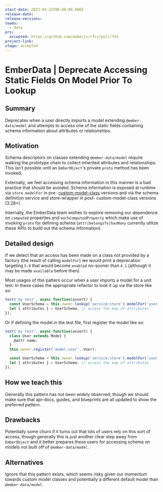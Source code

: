 ```yaml
---
start-date: 2021-04-23T00:00:00.000Z
release-date:
release-versions: 
teams: 
  - data
prs:
  accepted: https://github.com/emberjs/rfcs/pull/741
project-link: 
stage: accepted
---
```


# EmberData | Deprecate Accessing Static Fields On Model Prior To Lookup

## Summary

Deprecates when a user directly imports a model extending `@ember-data/model` and
attempts to access one of the static fields containing schema information about
attributes or relationships.

## Motivation

Schema descriptors on classes extending `@ember-data/model` require walking the prototype
chain to collect inherited attributes and relationships. This isn't possible until an
`EmberObject`'s private `proto` method has been invoked.

Externally, we feel accessing schema information in this manner is a bad practice that should
be avoided. Schema information is exposed at runtime via `store.modelFor` in pre-
[custom-model-class](https://github.com/emberjs/rfcs/blob/master/text/0487-custom-model-classes.md#custom-model-class-rfc)
versions and via the schema definition service and store-wrapper in post- custom-model-class
versions (3.28+).

Internally, the EmberData team wishes to explore removing our dependence on `computed`
properties and `eachComputedProperty` which make use of invoking `proto` for defining
schema (`attr|belongsTo|hasMany` currently utilize these APIs to build out the schema information).

## Detailed design

If we detect that an access has been made on a class not provided by a factory (the result of
calling `modelFor`) we would print a deprecation targeting `5.0` that would become `enabled`
no-sooner than `4.1` (although it may be made `available` before then).

Most usages of this pattern occur when a user imports a model for a unit test. In these cases
the appropriate refactor to look it up via the store like so:

```js
test('my test', async function(assert) {
  const UserSchema = this.owner.lookup('service:store').modelFor('user');
  let { attributes } = UserSchema; // access the map of attributes
});
```

Or if defining the model in the test file, first register the model like so:

```js
test('my test', async function(assert) {
  class User extends Model {
    @attr name;
  }
  this.owner.register('model:user', User);

  const UserSchema = this.owner.lookup('service:store').modelFor('user');
  let { attributes } = UserSchema; // access the map of attributes
});
```

## How we teach this

Generally this pattern has not been widely observed, though we should make sure that api-docs,
guides, and blueprints are all updated to show the preferred pattern.

## Drawbacks

Potentially some churn if it turns out that lots of users rely on this sort of access, though
generally this is just another clear step away from `EmberObject` and it better prepares these
users for accessing schema on models not built off of `@ember-data/model`.

## Alternatives

Ignore that this pattern exists, which seems risky given our momentum towards custom model
classes and potentially a different default model than `@ember-data/model`.

